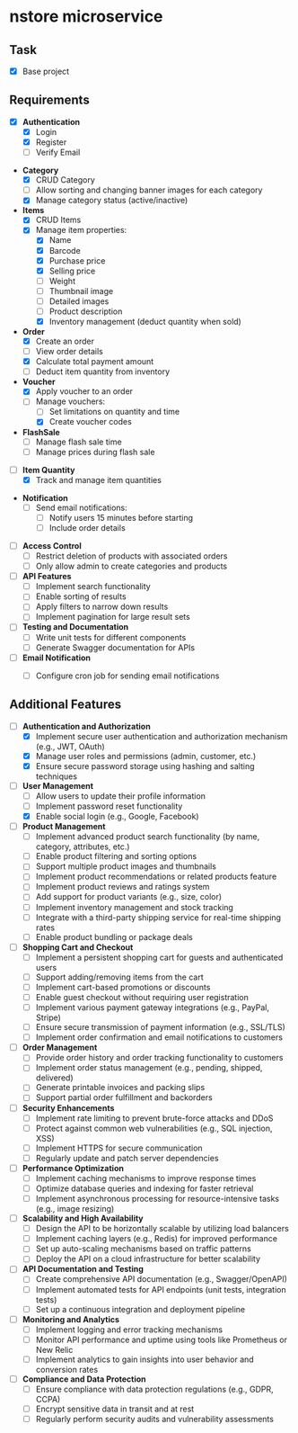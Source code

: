 # nstore microservice

## Task

- [x] Base project

## Requirements

- [x] **Authentication**
    - [x] Login
    - [x] Register
    - [ ] Verify Email

- **Category**
    - [x] CRUD Category
    - [ ] Allow sorting and changing banner images for each category
    - [x] Manage category status (active/inactive)

- **Items**
    - [x] CRUD Items
    - [x] Manage item properties:
        - [x] Name
        - [x] Barcode
        - [x] Purchase price
        - [x] Selling price
        - [ ] Weight
        - [ ] Thumbnail image
        - [ ] Detailed images
        - [ ] Product description
        - [x] Inventory management (deduct quantity when sold)

- **Order**
    - [x] Create an order
    - [ ] View order details
    - [x] Calculate total payment amount
    - [ ] Deduct item quantity from inventory

- **Voucher**
    - [x] Apply voucher to an order
    - [ ] Manage vouchers:
        - [ ] Set limitations on quantity and time
        - [x] Create voucher codes

- **FlashSale**
    - [ ] Manage flash sale time
    - [ ] Manage prices during flash sale

- [ ] **Item Quantity**
    - [x] Track and manage item quantities

- **Notification**
    - [ ] Send email notifications:
        - [ ] Notify users 15 minutes before starting
        - [ ] Include order details

- [ ] **Access Control**
    - [ ] Restrict deletion of products with associated orders
    - [ ] Only allow admin to create categories and products

- [ ] **API Features**
    - [ ] Implement search functionality
    - [ ] Enable sorting of results
    - [ ] Apply filters to narrow down results
    - [ ] Implement pagination for large result sets

- [ ] **Testing and Documentation**
    - [ ] Write unit tests for different components
    - [ ] Generate Swagger documentation for APIs

- [ ] **Email Notification**
    - [ ] Configure cron job for sending email notifications


## Additional Features

- [ ] **Authentication and Authorization**
    - [x] Implement secure user authentication and authorization mechanism (e.g., JWT, OAuth)
    - [x] Manage user roles and permissions (admin, customer, etc.)
    - [x] Ensure secure password storage using hashing and salting techniques

- [ ] **User Management**
    - [ ] Allow users to update their profile information
    - [ ] Implement password reset functionality
    - [x] Enable social login (e.g., Google, Facebook)

- [ ] **Product Management**
    - [ ] Implement advanced product search functionality (by name, category, attributes, etc.)
    - [ ] Enable product filtering and sorting options
    - [ ] Support multiple product images and thumbnails
    - [ ] Implement product recommendations or related products feature
    - [ ] Implement product reviews and ratings system
    - [ ] Add support for product variants (e.g., size, color)
    - [ ] Implement inventory management and stock tracking
    - [ ] Integrate with a third-party shipping service for real-time shipping rates
    - [ ] Enable product bundling or package deals

- [ ] **Shopping Cart and Checkout**
    - [ ] Implement a persistent shopping cart for guests and authenticated users
    - [ ] Support adding/removing items from the cart
    - [ ] Implement cart-based promotions or discounts
    - [ ] Enable guest checkout without requiring user registration
    - [ ] Implement various payment gateway integrations (e.g., PayPal, Stripe)
    - [ ] Ensure secure transmission of payment information (e.g., SSL/TLS)
    - [ ] Implement order confirmation and email notifications to customers

- [ ] **Order Management**
    - [ ] Provide order history and order tracking functionality to customers
    - [ ] Implement order status management (e.g., pending, shipped, delivered)
    - [ ] Generate printable invoices and packing slips
    - [ ] Support partial order fulfillment and backorders

- [ ] **Security Enhancements**
    - [ ] Implement rate limiting to prevent brute-force attacks and DDoS
    - [ ] Protect against common web vulnerabilities (e.g., SQL injection, XSS)
    - [ ] Implement HTTPS for secure communication
    - [ ] Regularly update and patch server dependencies

- [ ] **Performance Optimization**
    - [ ] Implement caching mechanisms to improve response times
    - [ ] Optimize database queries and indexing for faster retrieval
    - [ ] Implement asynchronous processing for resource-intensive tasks (e.g., image resizing)

- [ ] **Scalability and High Availability**
    - [ ] Design the API to be horizontally scalable by utilizing load balancers
    - [ ] Implement caching layers (e.g., Redis) for improved performance
    - [ ] Set up auto-scaling mechanisms based on traffic patterns
    - [ ] Deploy the API on a cloud infrastructure for better scalability

- [ ] **API Documentation and Testing**
    - [ ] Create comprehensive API documentation (e.g., Swagger/OpenAPI)
    - [ ] Implement automated tests for API endpoints (unit tests, integration tests)
    - [ ] Set up a continuous integration and deployment pipeline

- [ ] **Monitoring and Analytics**
    - [ ] Implement logging and error tracking mechanisms
    - [ ] Monitor API performance and uptime using tools like Prometheus or New Relic
    - [ ] Implement analytics to gain insights into user behavior and conversion rates

- [ ] **Compliance and Data Protection**
    - [ ] Ensure compliance with data protection regulations (e.g., GDPR, CCPA)
    - [ ] Encrypt sensitive data in transit and at rest
    - [ ] Regularly perform security audits and vulnerability assessments
